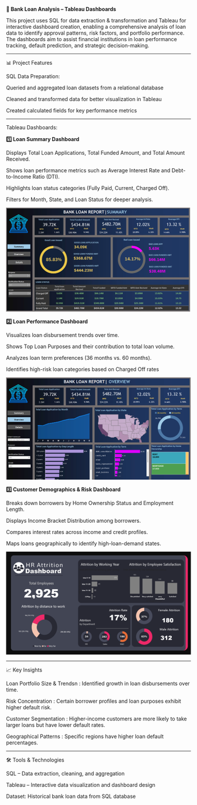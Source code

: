 **🏦 Bank Loan Analysis – Tableau Dashboards**

This project uses SQL for data extraction & transformation and Tableau for interactive dashboard creation, enabling a comprehensive analysis of loan data to identify approval patterns, risk factors, and portfolio performance. The dashboards aim to assist financial institutions in loan performance tracking, default prediction, and strategic decision-making.

--------------------------------------------------------------------------------------------------------------------------------------------------------

📊 Project Features

SQL Data Preparation:

Queried and aggregated loan datasets from a relational database

Cleaned and transformed data for better visualization in Tableau

Created calculated fields for key performance metrics

------------------------------------------------------------------------------------------------------------------------------------------------------

Tableau Dashboards:


**1️⃣ Loan Summary Dashboard**

Displays Total Loan Applications, Total Funded Amount, and Total Amount Received.

Shows loan performance metrics such as Average Interest Rate and Debt-to-Income Ratio (DTI).

Highlights loan status categories (Fully Paid, Current, Charged Off).

Filters for Month, State, and Loan Status for deeper analysis.

 ![Dashboard Screenshot](https://github.com/rubywilson771-ctrl/Bank_loan_Analysis/blob/main/Bank%20loan%20report%20summary.png)



**2️⃣ Loan Performance Dashboard**

Visualizes loan disbursement trends over time.

Shows Top Loan Purposes and their contribution to total loan volume.

Analyzes loan term preferences (36 months vs. 60 months).

Identifies high-risk loan categories based on Charged Off rates


![Dashboard Screenshot](https://github.com/rubywilson771-ctrl/Bank_loan_Analysis/blob/main/Bank%20Loan%20report%20Overview.png)


**3️⃣ Customer Demographics & Risk Dashboard**

Breaks down borrowers by Home Ownership Status and Employment Length.

Displays Income Bracket Distribution among borrowers.

Compares interest rates across income and credit profiles.

Maps loans geographically to identify high-loan-demand states.


![Dashboard Screenshot](https://github.com/rubywilson771-ctrl/HR-Attrition-Analysis/blob/main/Screenshot%202025-08-08%20145405.png)


--------------------------------------------------------------------------------------------------------------------------------------------------------

📈 Key Insights


Loan Portfolio Size & Trendsn  : Identified growth in loan disbursements over time.

Risk Concentration  : Certain borrower profiles and loan purposes exhibit higher default risk.

Customer Segmentation  : Higher-income customers are more likely to take larger loans but have lower default rates.

Geographical Patterns  : Specific regions have higher loan default percentages.

------------------------------------------------------------------------------------------------------------------------------------------------------------

🛠 Tools & Technologies


SQL – Data extraction, cleaning, and aggregation

Tableau – Interactive data visualization and dashboard design

Dataset: Historical bank loan data from SQL database
